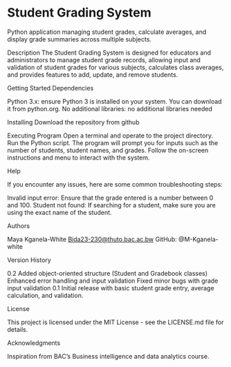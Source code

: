 # Student Grading System
Python application managing student grades, calculate averages, and display grade summaries across multiple subjects.

Description
The Student Grading System is designed for educators and administrators to manage student grade records, allowing input and validation of student grades for various subjects, calculates class averages, and provides features to add, update, and remove students.

Getting Started
Dependencies

Python 3.x: ensure Python 3 is installed on your system. You can download it from python.org.
No additional libraries: no additional libraries needed 

Installing
Download the repository from github

Executing Program
Open a terminal and operate to the project directory.
Run the Python script.
The program will prompt you for inputs such as the number of students, student names, and grades. Follow the on-screen instructions and menu to interact with the system. 

Help

If you encounter any issues, here are some common troubleshooting steps:

Invalid input error: Ensure that the grade entered is a number between 0 and 100.
Student not found: If searching for a student, make sure you are using the exact name of the student.

Authors

Maya Kganela-White
Bida23-230@thuto.bac.ac.bw 
GitHub: @M-Kganela-white

Version History

0.2
Added object-oriented structure (Student and Gradebook classes)
Enhanced error handling and input validation
Fixed minor bugs with grade input validation
0.1
Initial release with basic student grade entry, average calculation, and validation.

License

This project is licensed under the MIT License - see the LICENSE.md file for details.

Acknowledgments

Inspiration from BAC’s Business intelligence and data analytics course.

